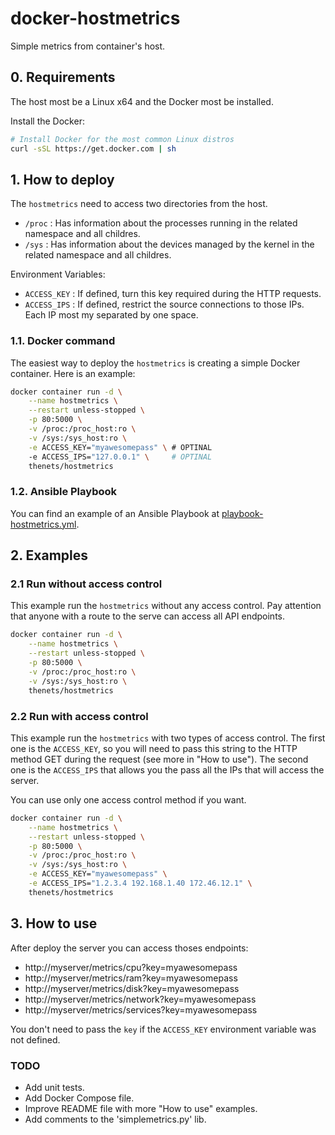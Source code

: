 # docker-hostmetrics

Simple metrics from container's host. 

## 0. Requirements

The host most be a Linux x64 and the Docker most be installed.

Install the Docker:

```bash
# Install Docker for the most common Linux distros
curl -sSL https://get.docker.com | sh
```

## 1. How to deploy

The `hostmetrics` need to access two directories from the host. 

- `/proc` : Has information about the processes running in the related namespace and all childres.
- `/sys`  : Has information about the devices managed by the kernel in the related namespace and all childres.

Environment Variables:

- `ACCESS_KEY` : If defined, turn this key required during the HTTP requests.
- `ACCESS_IPS` : If defined, restrict the source connections to those IPs. Each IP most my separated by one space. 


### 1.1. Docker command

The easiest way to deploy the `hostmetrics` is creating a simple Docker container. Here is an example:

```bash
docker container run -d \
    --name hostmetrics \
    --restart unless-stopped \
    -p 80:5000 \
    -v /proc:/proc_host:ro \
    -v /sys:/sys_host:ro \
    -e ACCESS_KEY="myawesomepass" \ # OPTINAL
    -e ACCESS_IPS="127.0.0.1" \     # OPTINAL
    thenets/hostmetrics
```

### 1.2. Ansible Playbook

You can find an example of an Ansible Playbook at [playbook-hostmetrics.yml](playbook-hostmetrics.yml).


## 2. Examples

### 2.1 Run without access control

This example run the `hostmetrics` without any access control. Pay attention that anyone with a route to the serve can access all API endpoints.

```bash
docker container run -d \
    --name hostmetrics \
    --restart unless-stopped \
    -p 80:5000 \
    -v /proc:/proc_host:ro \
    -v /sys:/sys_host:ro \
    thenets/hostmetrics
```

### 2.2 Run with access control

This example run the `hostmetrics` with two types of access control. The first one is the `ACCESS_KEY`, so you will need to pass this string to the HTTP method GET during the request (see more in "How to use"). The second one is the `ACCESS_IPS` that allows you the pass all the IPs that will access the server.

You can use only one access control method if you want.

```bash
docker container run -d \
    --name hostmetrics \
    --restart unless-stopped \
    -p 80:5000 \
    -v /proc:/proc_host:ro \
    -v /sys:/sys_host:ro \
    -e ACCESS_KEY="myawesomepass" \
    -e ACCESS_IPS="1.2.3.4 192.168.1.40 172.46.12.1" \
    thenets/hostmetrics
```

## 3. How to use

After deploy the server you can access thoses endpoints:

- http://myserver/metrics/cpu?key=myawesomepass
- http://myserver/metrics/ram?key=myawesomepass
- http://myserver/metrics/disk?key=myawesomepass
- http://myserver/metrics/network?key=myawesomepass
- http://myserver/metrics/services?key=myawesomepass

You don't need to pass the `key` if the `ACCESS_KEY` environment variable was not defined.


### TODO

- Add unit tests.
- Add Docker Compose file.
- Improve README file with more "How to use" examples.
- Add comments to the 'simplemetrics.py' lib.
